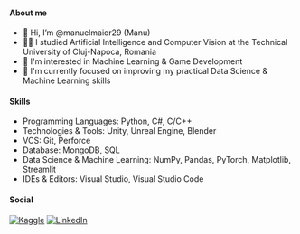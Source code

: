 #### About me
- 👋 Hi, I’m @manuelmaior29 (Manu)
- 👨‍🎓 I studied Artificial Intelligence and Computer Vision at the Technical University of Cluj-Napoca, Romania 
- 👀 I'm interested in Machine Learning & Game Development
- 🌱 I'm currently focused on improving my practical Data Science & Machine Learning skills

#### Skills
- Programming Languages: Python, C#, C/C++
- Technologies & Tools: Unity, Unreal Engine, Blender
- VCS: Git, Perforce
- Database: MongoDB, SQL
- Data Science & Machine Learning: NumPy, Pandas, PyTorch, Matplotlib, Streamlit
- IDEs & Editors: Visual Studio, Visual Studio Code

#### Social
[![Kaggle](https://img.shields.io/badge/Kaggle-manuelmaior-orange)](https://www.kaggle.com/manuelmaior)
[![LinkedIn](https://img.shields.io/badge/LinkedIn-ManuelRazvanMaior-blue)](https://www.linkedin.com/in/manuel-razvan-maior-2a119b161/)

<!---
manuelmaior29/manuelmaior29 is a ✨ special ✨ repository because its `README.md` (this file) appears on your GitHub profile.
You can click the Preview link to take a look at your changes.
--->
